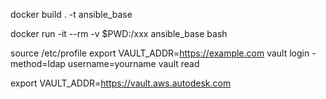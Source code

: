 docker build . -t ansible_base

docker run -it --rm -v $PWD:/xxx ansible_base bash

source /etc/profile
export VAULT_ADDR=https://example.com
vault login -method=ldap username=yourname
vault read

export VAULT_ADDR=https://vault.aws.autodesk.com

